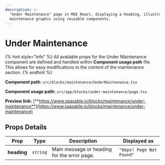 ```yaml
---
description: >-
  "Under Maintenance" page in MUI React, displaying a heading, illustration, and
  maintenance graphic using reusable components.
---
```


# Under Maintenance

{% hint style="info" %}
All available props for the Under Maintenance component are defined and handled within **Component usage path** file. This allows for easy modifications to the content of the maintenance section.
{% endhint %}

**Component path**: `src/blocks/maintenance/UnderMaintenance.tsx`

**Component usage path:**  `src/app/blocks/under-maintenance/page.tsx`

**Preview link:** [**https://www.saasable.io/blocks/maintenance/under-maintenance**](https://www.saasable.io/blocks/maintenance/under-maintenance)

## Props Details

| Prop        | Type     | Description                                 | Displayed as             |
| ----------- | -------- | ------------------------------------------- | ------------------------ |
| **heading** | `string` | Main message or heading for the error page. | `"Oops! Page Not Found"` |
